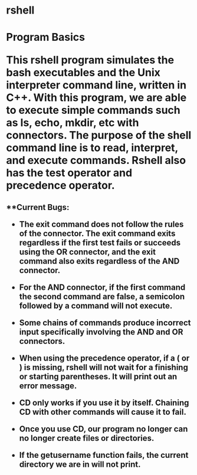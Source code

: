 # rshell

<h1> Program Basics 

This rshell program simulates the bash executables and the Unix interpreter command line, written in C++. With this program, we are able to execute simple commands such as ls, echo, mkdir, etc with connectors. The purpose of the shell command line is to read, interpret, and execute commands. Rshell also has the test operator and precedence operator.





<h2>**Current Bugs:

- The exit command does not follow the rules of the connector. The exit command exits regardless if the first test fails or succeeds using the OR connector, and the exit command also exits regardless of the AND connector.

- For the AND connector, if the first command the second command are false, a semicolon followed by a command will not execute.

- Some chains of commands produce incorrect input specifically involving the AND and OR connectors.

- When using the precedence operator, if a ( or ) is missing, rshell will not wait for a finishing or starting parentheses. It will print out an error message.

- CD only works if you use it by itself. Chaining CD with other commands will cause it to fail.

- Once you use CD, our program no longer can no longer create files or directories.

- If the getusername function fails, the current directory we are in will not print.
